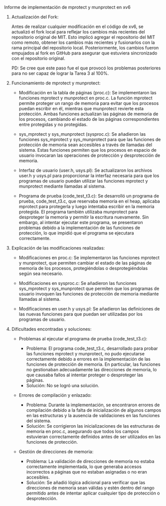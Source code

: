 Informe de implementación de mprotect y munprotect en xv6

1. Actualización del Fork:

    Antes de realizar cualquier modificación en el código de xv6, se actualizó el fork local para reflejar los cambios más recientes del repositorio original de MIT. Esto implicó agregar el repositorio del MIT como remoto, obtener los cambios más recientes y fusionarlos con la rama principal del repositorio local. Posteriormente, los cambios fueron empujados al fork en GitHub para asegurar que estuviera sincronizado con el repositorio original.

    PD: Se cree que este paso fue el que provocó los problemas posteriores para no ser capaz de lograr la Tarea 3 al 100%.

2. Funcionamiento de mprotect y munprotect:

    - Modificación en la tabla de páginas (proc.c): 
    Se implementaron las funciones mprotect y munprotect en proc.c. La función mprotect permite proteger un rango de memoria para evitar que los procesos puedan escribir en él, mientras que munprotect revierte esta protección. Ambas funciones actualizan las páginas de memoria de los procesos, cambiando el estado de las páginas correspondientes entre protegidas y no protegidas.

    - sys_mprotect y sys_munprotect (sysproc.c):
    Se añadieron las funciones sys_mprotect y sys_munprotect para que las funciones de protección de memoria sean accesibles a través de llamadas del sistema. Estas funciones permiten que los procesos en espacio de usuario invocaran las operaciones de protección y desprotección de memoria.

    - Interfaz de usuario (user.h, usys.pl):
    Se actualizaron los archivos user.h y usys.pl para proporcionar la interfaz necesaria para que los programas de usuario puedan utilizar las funciones mprotect y munprotect mediante llamadas al sistema.

    - Programa de prueba (code_test_t3.c):
    Se desarrolló un programa de prueba, code_test_t3.c, que reservaba memoria en el heap, aplicaba mprotect para protegerla y luego intentaba escribir en la memoria protegida. El programa también utilizaba munprotect para desproteger la memoria y permitir la escritura nuevamente. Sin embargo, al intentar ejecutar este programa, se presentaron problemas debido a la implementación de las funciones de protección, lo que impidió que el programa se ejecutara correctamente.

3. Explicación de las modificaciones realizadas:

    - Modificaciones en proc.c: Se implementaron las funciones mprotect y munprotect, que   permiten cambiar el estado de las páginas de memoria de los procesos, protegiéndolas o desprotegiéndolas según sea necesario.

    - Modificaciones en sysproc.c: Se añadieron las funciones sys_mprotect y sys_munprotect que permiten que los programas de usuario invoquen las funciones de protección de memoria mediante llamadas al sistema.

    - Modificaciones en user.h y usys.pl: Se añadieron las definiciones de las nuevas funciones para que puedan ser utilizadas por los programas de usuario.

4. Dificultades encontradas y soluciones:

    - Problemas al ejecutar el programa de prueba (code_test_t3.c):
        - Problema: El programa code_test_t3.c, desarrollado para probar las funciones mprotect y munprotect, no pudo ejecutarse correctamente debido a errores en la implementación de las funciones de protección de memoria. En particular, las funciones no gestionaban adecuadamente las direcciones de memoria, lo que causaba fallos al intentar proteger o desproteger las páginas.
        - Solución: No se logró una solución.

    - Errores de compilación y enlazado:
        - Problema: Durante la implementación, se encontraron errores de compilación debido a la falta de inicialización de algunos campos en las estructuras y la ausencia de validaciones en las funciones del sistema.
        - Solución: Se corrigieron las inicializaciones de las estructuras de memoria en proc.c, asegurando que todos los campos estuvieran correctamente definidos antes de ser utilizados en las funciones de protección.

    - Gestión de direcciones de memoria:
        - Problema: La validación de direcciones de memoria no estaba correctamente implementada, lo que generaba accesos incorrectos a páginas que no estaban asignadas o no eran accesibles.
        - Solución: Se añadió lógica adicional para verificar que las direcciones de memoria sean válidas y estén dentro del rango permitido antes de intentar aplicar cualquier tipo de protección o desprotección.